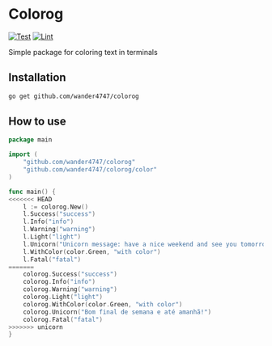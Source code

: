 # Colorog

[![Test](https://github.com/wander4747/colorog/actions/workflows/test.yaml/badge.svg)](https://github.com/wander4747/colorog/actions/workflows/test.yaml)
[![Lint](https://github.com/wander4747/colorog/actions/workflows/lint.yaml/badge.svg)](https://github.com/wander4747/colorog/actions/workflows/lint.yaml)

Simple package for coloring text in terminals

## Installation
```sh
go get github.com/wander4747/colorog
```

## How to use

```go
package main

import (
	"github.com/wander4747/colorog"
	"github.com/wander4747/colorog/color"
)

func main() {
<<<<<<< HEAD
	l := colorog.New()
	l.Success("success")
	l.Info("info")
	l.Warning("warning")
	l.Light("light")
	l.Unicorn("Unicorn message: have a nice weekend and see you tomorrow!")
	l.WithColor(color.Green, "with color")
	l.Fatal("fatal")
=======
	colorog.Success("success")
	colorog.Info("info")
	colorog.Warning("warning")
	colorog.Light("light")
	colorog.WithColor(color.Green, "with color")
	colorog.Unicorn("Bom final de semana e até amanhã!")
	colorog.Fatal("fatal")
>>>>>>> unicorn
}
```

